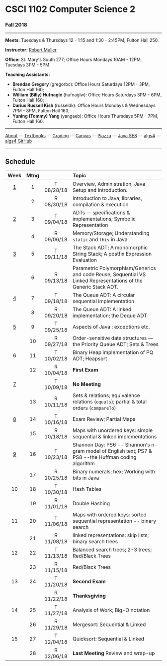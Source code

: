 # CSCI 1102 Computer Science 2

### Fall 2018

---

**Meets:** Tuesdays & Thursdays 12 - 1:15 and 1:30 - 2:45PM; Fulton Hall 250.

**Instructor:** [Robert Muller](http://www.cs.bc.edu/~muller/)

**Office:** St. Mary's South 277; Office Hours Mondays 10AM - 12PM, Tuesdays 3PM - 5PM.

**Teaching Assistants:**

+ **Brendan Gregory** (gregorbc): Office Hours Saturdays 12PM - 3PM, Fulton Hall 160;
+ **William (Billy) Hufnagle** (hufnaglw): Office Hours Saturdays 3PM - 6PM, Fulton Hall 160;
+ **Darius Russell Kish** (russeldk): Office Hours Mondays & Wednesdays 7PM - 8PM, Fulton Hall 160;
+ **Yuning (Tommy) Yang** (yangaeb): Office Hours Thursdays 5PM - 7PM, Fulton Hall 160.

---

[About](resources/about.md) —  [Textbooks](resources/textbooks.md) —  [Grading](resources/grading.md) —  [Canvas](https://bostoncollege.instructure.com/courses/1590628/gradebook)  —  [Piazza](https://piazza.com/class/jkyot7egr5120z) —  [Java SE8](https://docs.oracle.com/javase/8/docs/api/index.html?overview-summary.html) — [algs4](https://algs4.cs.princeton.edu/) — [algs4 GitHub](https://github.com/kevin-wayne/algs4)

---

## Schedule

|                    Week                    | Mtng |            | Topic                                                        |
| :----------------------------------------: | :--: | :--------: | :----------------------------------------------------------- |
| [1](https://github.com/BC-CSCI1102/week01) |  1   | T 08/28/18 | Overview, Administration, Java Setup and Introduction.       |
|                                            |  2   | R 08/30/18 | Introduction to Java; libraries, compilation & execution     |
| [2](https://github.com/BC-CSCI1102/week02) |  3   | T 09/04/18 | ADTs — specifications & implementations; Symbolic Representation |
|                                            |  4   | R 09/06/18 | Memory/Storage; Understanding `static` and `this` in Java    |
| [3](https://github.com/BC-CSCI1102/week03) |  5   | T 09/11/18 | The Stack ADT; A monomorphic String Stack; A postfix Expression Evaluation |
|                                            |  6   | R 09/13/18 | Parametric Polymorphism/Generics and code Reuse; Sequential VS Linked Representations of the Generic Stack ADT. |
| [4](https://github.com/BC-CSCI1102/week04) |  7   | T 09/18/18 | The Queue ADT: A circular sequential implementation          |
|                                            |  8   | R 09/20/18 | The Queue ADT: A linked implementation; the Deque ADT        |
| [5](https://github.com/BC-CSCI1102/week05) |  9   | T 09/25/18 | Aspects of Java : exceptions etc.                            |
|                                            |  10  | R 09/27/18 | Order-sensitive data structures — the Priority Queue ADT; Sets & Trees |
|                     6                      |  11  | T 10/02/18 | Binary Heap implementation of PQ ADT; Heapsort               |
|                                            |  12  | R 10/04/18 | **First Exam**                                               |
| [7](https://github.com/BC-CSCI1102/week07) |      | T 10/09/18 | **No Meeting**                                               |
|                                            |  13  | R 10/11/18 | Sets & relations; equivalence relations (`equals`); partial & total orders (`compareTo`) |
| [8](https://github.com/BC-CSCI1102/week08) |  14  | T 10/16/18 | Exam Review; Partial Maps                                    |
|                                            |  15  | R 10/18/18 | Maps with unordered keys: simple sequential & linked implementations |
| [9](https://github.com/BC-CSCI1102/week09) |  16  | T 10/23/18 | Shannon Day: PS6 -- Shannon's n-gram model of English text; PS7 & PS8 --the Huffman coding algorithm |
|                                            |  17  | R 10/25/18 | Binary numerals; hex; Working with bits in Java              |
|                     10                     |  18  | T 10/30/18 | Hash Tables                                                  |
|                                            |  19  | R 11/01/18 | Double Hashing                                               |
|                     11                     |  20  | T 11/06/18 | Maps with ordered keys: sorted sequential representation -- binary search |
|                                            |  21  | R 11/08/18 | linked representations: skip lists; binary search trees      |
|                     12                     |  22  | T 11/13/18 | Balanced search trees; 2-3 trees; Red/Black Trees            |
|                                            |  23  | R 11/15/18 | Red/Black Trees                                              |
|                     13                     |  24  | T 11/20/18 | **Second Exam**                                              |
|                                            |      | R 11/22/18 | **Thanksgiving**                                             |
|                     14                     |  25  | T 11/27/18 | Analysis of Work; Big-O notation                             |
|                                            |  26  | R 11/29/18 | Mergesort: Sequential & Linked                               |
|                     15                     |  27  | T 12/04/18 | Quicksort: Sequential & Linked                               |
|                                            |  28  | R 12/06/18 | **Last Meeting** Review and wrap-up                          |


